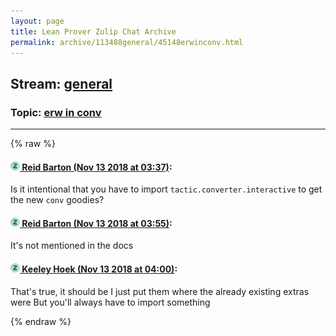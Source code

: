 ```yaml
---
layout: page
title: Lean Prover Zulip Chat Archive 
permalink: archive/113488general/45148erwinconv.html
---
```


## Stream: [general](index.html)
### Topic: [erw in conv](45148erwinconv.html)

---


{% raw %}
#### [![Click to go to Zulip](../../assets/img/zulip2.png) Reid Barton (Nov 13 2018 at 03:37)](https://leanprover.zulipchat.com/#narrow/stream/113488-general/topic/erw%20in%20conv/near/147565415):
Is it intentional that you have to import `tactic.converter.interactive` to get the new `conv` goodies?

#### [![Click to go to Zulip](../../assets/img/zulip2.png) Reid Barton (Nov 13 2018 at 03:55)](https://leanprover.zulipchat.com/#narrow/stream/113488-general/topic/erw%20in%20conv/near/147565958):
It's not mentioned in the docs

#### [![Click to go to Zulip](../../assets/img/zulip2.png) Keeley Hoek (Nov 13 2018 at 04:00)](https://leanprover.zulipchat.com/#narrow/stream/113488-general/topic/erw%20in%20conv/near/147566154):
That's true, it should be
I just put them where the already existing extras were
But you'll always have to import something


{% endraw %}
